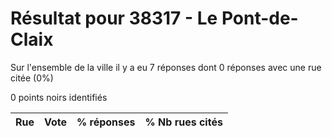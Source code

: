 # Résultat pour 38317 - Le Pont-de-Claix

Sur l'ensemble de la ville il y a eu 7 réponses dont 0 réponses avec une rue citée (0%)

0 points noirs identifiés

| Rue | Vote | % réponses | % Nb rues cités|
|-----|------|------------|----------------|
